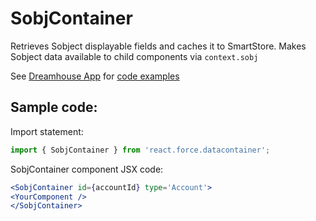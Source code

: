 # SobjContainer

Retrieves Sobject displayable fields and caches it to SmartStore.
Makes Sobject data available to child components via `context.sobj`

See [Dreamhouse App](https://github.com/ForceDotComLabs/dreamhouse-mobile-react) for [code examples](https://github.com/ForceDotComLabs/dreamhouse-mobile-react/blob/master/js/app/MyProfile/index.js)

## Sample code:

Import statement:

```jsx
import { SobjContainer } from 'react.force.datacontainer';
```

SobjContainer component JSX code:

```jsx
<SobjContainer id={accountId} type='Account'>
<YourComponent />
</SobjContainer>
```


